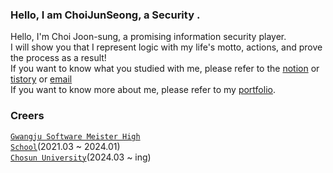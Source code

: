 ### Hello, I am ChoiJunSeong, a Security .

Hello, I'm Choi Joon-sung, a promising information security player.<br>
I will show you that I represent logic with my life's motto, actions, and prove the process as a result!<br>
If you want to know what you studied with me, please refer to the [notion]() or [tistory](https://dystopia050119.tistory.com/) or [email](mailto:chlwnstjdchlwnstjd@gmail.com) <br>
If you want to know more about me, please refer to my [portfolio]().

### Creers
<code><a href="" rel="nofollow">Gwangju Software Meister High School</a></code>(2021.03 ~ 2024.01)   
<code><a href="" rel="nofollow">Chosun University</a></code>(2024.03 ~ ing)
<!-- <div align="center"> 
<!-- <a href="https://dystopia050119.tistory.com/" target="_blank"><img src="https://img.shields.io/badge/Tistory-000000?style=for-the-badge&logo=tistory&logoColor=white"></a>
  <!-- <a href="" target="_blank"><img src="https://img.shields.io/badge/LinkedIn-0966c2?style=flat-square&logo=linkedin&logoColor=white"/></a> -->
  <!--<a href="https://www.notion.so/Choi-JunSeong-1f2f9f6d2c13437c8e4f14e5b5ff089d?pvs=4" target="_blank"><img src="https://img.shields.io/badge/Portfolio-000000?style=flat-square&logo=notion&logoColor=white"/></a> -->
<!-- <a href="mailto:chlwnstjdchlwnstjd@gmail.com"><img src="https://img.shields.io/badge/Mail-30B980?style=flat&logo=Gmail&logoColor=white"/></a>
<a href="https://open.spotify.com/user/31ftulalbkknl44b7r46dutuatsm?si=1c9fa418798c4775" target="_blank"><img src="https://img.shields.io/badge/Spotify-1DB954?style=flat-square&logo=spotify&logoColor=white"/></a>   
<!--[![spotify-github-profile](https://spotify-github-profile.vercel.app/api/view?uid=31pfopcom3ygu2squf5awfc2fha4&cover_image=true&theme=natemoo-re&show_offline=true&background_color=121212&interchange=false&bar_color=5b3ba5&bar_color_cover=true)](https://spotify-github-profile.vercel.app/api/view?uid=31pfopcom3ygu2squf5awfc2fha4&redirect=true)
--->
  


   


</div>

<!--
**Jastes/Jastes** is a ✨ _special_ ✨ repository because its `README.md` (this file) appears on your GitHub profile.
![header](https://capsule-render.vercel.app/api?type=slice)
Here are some ideas to get you started:

- 🔭 I’m currently working on ...
- 🌱 I’m currently learning System Security
- 👯 I’m looking to collaborate on ...
- 🤔 I’m looking for help with ...
- 💬 Ask me about ...
- 📫 How to reach me: ...
- 😄 Pronouns: ...
- ⚡ Fun fact: ...
-->

<!-- ![Anurag's GitHub stats](https://github-readme-stats.vercel.app/api?username=Jastes&count_private=true&show_icons=true&theme=radical) -->
<!--[![solved.ac tier](http://mazassumnida.wtf/api/generate_badge?boj=hompens4)](https://solved.ac/kinetic27)-->

<!-- ![hyp3rflow's solved.ac stats](https://github-readme-solvedac.hyp3rflow.vercel.app/api/?handle=hompens4)-->

  
<!-- [![Readme Card](https://github-readme-stats.vercel.app/api/pin/?username=Jastes&repo=github-readme-stats)](https://github.com/anuraghazra/github-readme-stats) 저장소 표시 핀-->
  
<!-- [![Hits](https://hits.seeyoufarm.com/api/count/incr/badge.svg?url=https%3A%2F%2Fgithub.com%2FJastes&count_bg=%2379C83D&title_bg=%23555555&icon=&icon_color=%23E7E7E7&title=hits&edge_flat=false)](https://hits.seeyoufarm.com) -->

<!-- <figure><embed src="https://wakatime.com/share/@c3603c41-a9d3-4d69-88d2-ee9e915be867/cf422cc7-94cc-4205-b6d1-206a8b1d5db2.svg"></embed></figure> -->
